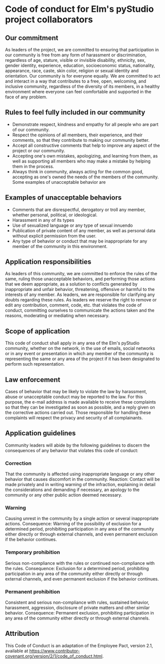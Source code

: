 
# Code of conduct for Elm's pyStudio project collaborators


## Our commitment

As leaders of the project, we are committed to ensuring that participation in our community is free from any form of harassment or discrimination, regardless of age, stature, visible or invisible disability, ethnicity, sex, gender identity, experience, education, socioeconomic status, nationality, appearance, race, caste, skin color, religion or sexual identity and orientation. Our community is for everyone equally.
We are committed to act and interact in a way that contributes to a free, open, welcoming, and inclusive community, regardless of the diversity of its members, in a healthy environment where everyone can feel comfortable and supported in the face of any problem.

## Rules to feel fully included in our community

-    Demonstrate respect, kindness and empathy for all people who are part of our community.
-    Respect the opinions of all members, their experience, and their comments, so that they contribute to making our community better.
-    Accept all constructive comments that help to improve any aspect of the project or our community.
-    Accepting one's own mistakes, apologizing, and learning from them, as well as supporting all members who may make a mistake by helping them in the process.
-    Always think in community, always acting for the common good, accepting as one's owned the needs of the members of the community. Some examples of unacceptable behavior are

## Examples of unacceptable behaviors

-    Comments that are disrespectful, derogatory or troll any member, whether personal, political, or ideological.
-    Harassment in any of its types
-    Use of sexualized language or any type of sexual innuendo
-    Publication of private content of any member, as well as personal data without explicit permission from the user.
-    Any type of behavior or conduct that may be inappropriate for any member of the community in this environment.

## Application responsibilities

As leaders of this community, we are committed to enforce the rules of the same, ruling those unacceptable behaviors, and performing those actions that we deem appropriate, as a solution 
to conflicts generated by inappropriate and unfair behavior, threatening, offensive or harmful to the interests of any member.
As leaders, we are responsible for clarifying any doubts regarding these rules.
As leaders we reserve the right to remove or edit any contribution, comment, code, etc. that violates the code of conduct, committing ourselves to communicate the actions taken and the reasons, moderating or mediating when necessary.


## Scope of application

This code of conduct shall apply in any area of the Elm's pyStudio community, whether on the network, in the use of emails, social networks or in any event or presentation in which any member of the community is representing the same or any area of the project if it has been designated to perform such representation.


## Law enforcement

Cases of behavior that may be likely to violate the law by harassment, abuse or unacceptable conduct may be reported to the law.
For this purpose, the e-mail address is made available to receive these complaints so that they can be investigated as soon as possible, and a reply given on the corrective actions carried out.
Those responsible for handling these complaints will respect the privacy and security of all complainants.


## Application guidelines

Community leaders will abide by the following guidelines to discern the consequences of any behavior that violates this code of conduct:

### Correction

That the community is affected using inappropriate language or any other behavior that causes discomfort in the community.
Reaction: Contact will be made privately and in writing warning of the infraction, explaining in detail the considerations and demanding if necessary, an apology to the community or any other public action deemed necessary.

###  Warning

Causing unrest in the community by a single action or several inappropriate actions. 
Consequence: Warning of the possibility of exclusion for a determined period, prohibiting participation in any area of the community either directly or through external channels, and even permanent exclusion if the behavior continues.

### Temporary prohibition

Serious non-compliance with the rules or continued non-compliance with the rules.
Consequence: Exclusion for a determined period, prohibiting participation in any area of the community either directly or through external channels, and even permanent exclusion if the behavior continues.

### Permanent prohibition

Consistent and serious non-compliance with rules, sustained behavior, harassment, aggression, disclosure of private matters and other similar behavior.
Consequence: Permanent exclusion, prohibiting participation in any area of the community either directly or through external channels.


## Attribution

This Code of Conduct is an adaptation of the Employee Pact, version 2.1, available at https://www.contributor-covenant.org/version/2/1/code_of_conduct.html.


